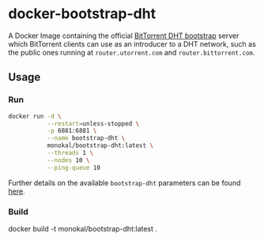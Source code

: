 # docker-bootstrap-dht
A Docker Image containing the official [BitTorrent DHT bootstrap][1] server which BitTorrent clients can use as an introducer to a DHT network, such as the public ones running at `router.utorrent.com` and `router.bittorrent.com`.

## Usage
### Run
```bash
docker run -d \
           --restart=unless-stopped \
           -p 6881:6881 \
           --name bootstrap-dht \
           monokal/bootstrap-dht:latest \
           --threads 1 \
           --nodes 10 \
           --ping-queue 10
```

Further details on the available `bootstrap-dht` parameters can be found [here][1].

### Build
docker build -t monokal/bootstrap-dht:latest .

[1]: https://github.com/bittorrent/bootstrap-dht "Official BitTorrent bootstrap-dht repo."
